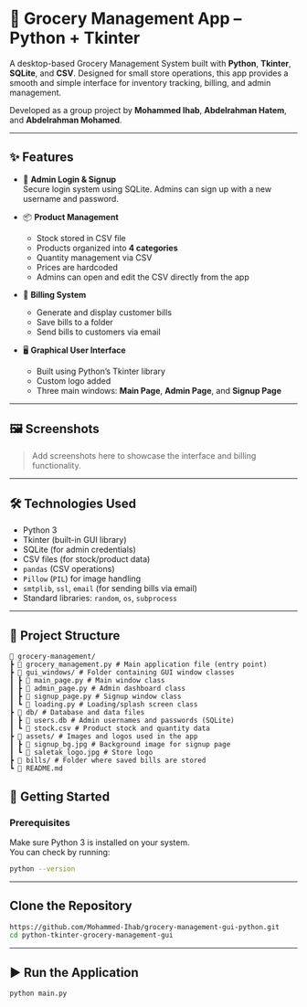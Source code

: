 # 🛒 Grocery Management App – Python + Tkinter

A desktop-based Grocery Management System built with **Python**, **Tkinter**, **SQLite**, and **CSV**. Designed for small store operations, this app provides a smooth and simple interface for inventory tracking, billing, and admin management.

Developed as a group project by **Mohammed Ihab**, **Abdelrahman Hatem**, and **Abdelrahman Mohamed**.

---

## ✨ Features

- 🔐 **Admin Login & Signup**  
  Secure login system using SQLite. Admins can sign up with a new username and password.

- 📦 **Product Management**  
  - Stock stored in CSV file  
  - Products organized into **4 categories**  
  - Quantity management via CSV  
  - Prices are hardcoded  
  - Admins can open and edit the CSV directly from the app  

- 🧾 **Billing System**  
  - Generate and display customer bills  
  - Save bills to a folder  
  - Send bills to customers via email  

- 🖥️ **Graphical User Interface**  
  - Built using Python’s Tkinter library  
  - Custom logo added  
  - Three main windows: **Main Page**, **Admin Page**, and **Signup Page**

---

## 🖼️ Screenshots

> Add screenshots here to showcase the interface and billing functionality.

---

## 🛠️ Technologies Used

- Python 3
- Tkinter (built-in GUI library)
- SQLite (for admin credentials)
- CSV files (for stock/product data)
- `pandas` (CSV operations)
- `Pillow` (`PIL`) for image handling
- `smtplib`, `ssl`, `email` (for sending bills via email)
- Standard libraries: `random`, `os`, `subprocess`

---

## 📁 Project Structure
```
📁 grocery-management/
┣ 📄 grocery_management.py # Main application file (entry point)
┣ 📁 gui_windows/ # Folder containing GUI window classes
┃ ┣ 📄 main_page.py # Main window class
┃ ┣ 📄 admin_page.py # Admin dashboard class
┃ ┣ 📄 signup_page.py # Signup window class
┃ ┗ 📄 loading.py # Loading/splash screen class
┣ 📁 db/ # Database and data files
┃ ┣ 📄 users.db # Admin usernames and passwords (SQLite)
┃ ┗ 📄 stock.csv # Product stock and quantity data
┣ 📁 assets/ # Images and logos used in the app
┃ ┣ 📄 signup_bg.jpg # Background image for signup page
┃ ┗ 📄 saletak_logo.jpg # Store logo
┣ 📁 bills/ # Folder where saved bills are stored
┗ 📄 README.md
```

## 🚀 Getting Started

### Prerequisites
Make sure Python 3 is installed on your system.  
You can check by running:
```bash
python --version
```

---

## Clone the Repository
```bash
https://github.com/Mohammed-Ihab/grocery-management-gui-python.git
cd python-tkinter-grocery-management-gui
```

---

## ▶ Run the Application
```bash
python main.py
```


